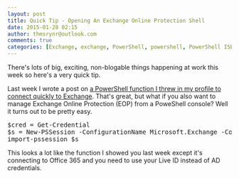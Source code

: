 ```yaml
---
layout: post
title: Quick Tip - Opening An Exchange Online Protection Shell
date: 2015-01-28 02:15
author: thmsrynr@outlook.com
comments: true
categories: [Exchange, exchange, PowerShell, powershell, PowerShell ISE, powershell ise]
---
```

There's lots of big, exciting, non-blogable things happening at work this week so here's a very quick tip.

Last week I wrote a post on <a title="Opening A Remote Exchange Management Shell" href="http://www.workingsysadmin.com/opening-a-remote-exchange-management-shell/" target="_blank">a PowerShell function I threw in my profile to connect quickly to Exchange</a>. That's great, but what if you also want to manage Exchange Online Protection (EOP) from a PoweShell console? Well it turns out to be pretty easy.

<pre class="lang:ps decode:true ">$cred = Get-Credential
$s = New-PSSession -ConfigurationName Microsoft.Exchange -ConnectionUri https://outlook.office365.com/powershell-liveid/ -Credential $cred -Authentication Basic -AllowRedirection
import-pssession $s</pre>

This looks a lot like the function I showed you last week except it's connecting to Office 365 and you need to use your Live ID instead of AD credentials.

